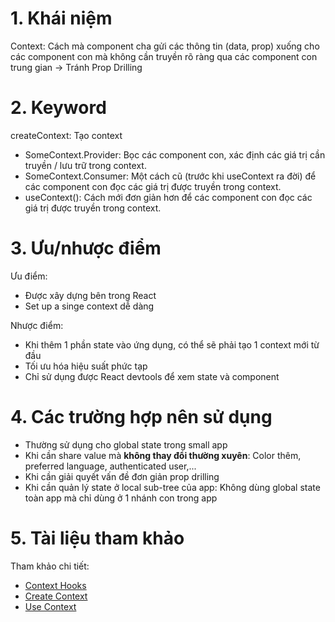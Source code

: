 # 1. Khái niệm

Context: Cách mà component cha gửi các thông tin (data, prop) xuống cho các component con mà không cần truyền rõ ràng qua các component con trung gian -> Tránh Prop Drilling

# 2. Keyword

createContext: Tạo context

- SomeContext.Provider: Bọc các component con, xác định các giá trị cần truyền / lưu trữ trong context.
- SomeContext.Consumer: Một cách cũ (trước khi useContext ra đời) để các component con đọc các giá trị được truyền trong context.
- useContext(): Cách mới đơn giản hơn để các component con đọc các giá trị được truyền trong context.

# 3. Ưu/nhược điểm

Ưu điểm:

- Được xây dựng bên trong React
- Set up a singe context dễ dàng

Nhược điểm:

- Khi thêm 1 phần state vào ứng dụng, có thể sẽ phải tạo 1 context mới từ đầu
- Tối ưu hóa hiệu suất phức tạp
- Chỉ sử dụng được React devtools để xem state và component

# 4. Các trường hợp nên sử dụng

- Thường sử dụng cho global state trong small app
- Khi cần share value mà **không thay đổi thường xuyên**: Color thêm, preferred language, authenticated user,...
- Khi cần giải quyết vấn đề đơn giản prop drilling
- Khi cần quản lý state ở local sub-tree của app: Không dùng global state toàn app mà chỉ dùng ở 1 nhánh con trong app

# 5. Tài liệu tham khảo

Tham khảo chi tiết:

- [Context Hooks](https://react.dev/reference/react/hooks#context-hooks)
- [Create Context](https://react.dev/reference/react/createContext)
- [Use Context](https://react.dev/reference/react/useContext)
